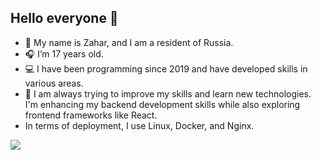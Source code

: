 ## Hello everyone 👋

- 👤 My name is Zahar, and I am a resident of Russia.
- 🎧 I’m 17 years old.
- 💻 I have been programming since 2019 and have developed skills in various areas.
- 🔭 I am always trying to improve my skills and learn new technologies. I'm enhancing my backend development skills while also exploring frontend frameworks like React.
- In terms of deployment, I use Linux, Docker, and Nginx.


<img src="https://w7.pngwing.com/pngs/219/411/png-transparent-docker-logo-kubernetes-microservices-cloud-computing-dockers-logo-text-logo-cloud-computing-thumbnail.png">
